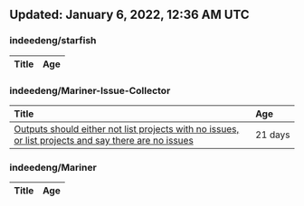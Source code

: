 ## Updated: January 6, 2022, 12:36 AM UTC


### indeedeng/starfish
|**Title**|**Age**|
|:----|:----|


### indeedeng/Mariner-Issue-Collector
|**Title**|**Age**|
|:----|:----|
|[Outputs should either not list projects with no issues, or list projects and say there are no issues](https://github.com/indeedeng/Mariner-Issue-Collector/issues/40)|21&nbsp;days|


### indeedeng/Mariner
|**Title**|**Age**|
|:----|:----|